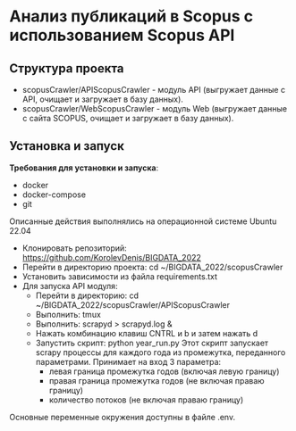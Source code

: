 # Анализ публикаций в Scopus с использованием Scopus API

## Структура проекта

* scopusCrawler/APIScopusCrawler - модуль API (выгружает данные с API, очищает и загружает в базу данных).
* scopusCrawler/WebScopusCrawler - модуль Web (выгружает данные с сайта SCOPUS, очищает и загружает в базу данных).

## Установка и запуск

**Требования для установки и запуска**: 
* docker
* docker-compose
* git

Описанные действия выполнялись на операционной системе Ubuntu 22.04
* Клонировать репозиторий: https://github.com/KorolevDenis/BIGDATA_2022
* Перейти в директорию проекта: cd ~/BIGDATA_2022/scopusCrawler
* Установить зависимости из файла requirements.txt
* Для запуска API модуля:
  * Перейти в директорию: cd ~/BIGDATA_2022/scopusCrawler/APIScopusCrawler
  * Выполнить: tmux
  * Выполнить: scrapyd > scrapyd.log &
  * Нажать комбинацию клавиш CNTRL и b и затем нажать d
  * Запустить скрипт: python year_run.py
    Этот скрипт запускает scrapy процессы для каждого года из промежутка, переданного параметрами. Принимает на вход 3 параметра:
    * левая граница промежутка годов (включая левую границу)
    * правая граница промежутка годов (не включая праваю границу)
    * количество потоков (не включая праваю границу)

Основные переменные окружения доступны в файле .env.
